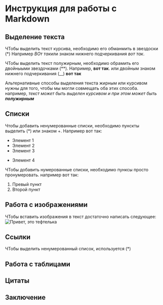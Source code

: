# Инструкция для работы с Markdown

## Выделение текста

ЧТобы выделить текст курсива, необходимо его обманмить в звездоски (*) Например *ВОт так*или знаком нижнего подчеркивания _вот так_. 

ЧТобы выделить текст полужирным, необходимо обрамить его двойныыми звездочками (**). Например, **вот так**. или двойным знаком нижнего подчеркивания (__) __вот так__

Альтернативные способы выделения текста жирным или курсивом нужны для того, чтобы мы могли совмещать оба этих способа. например, _текст может быть выделен курсивом и при этом может быть **полужирным**_

## Списки

Чтобы добавить ненумерованные списки, необходимо пунскты выделить (*) или знаком +. Например вот так: 
* Элемент 1
* Элемент 2
* Элемент 3
+ Элемент 4

ЧТобы добавить нумерованные списки, необходимо пунксы просто пронумеровать. например вот так:
1. Превый пункт
2. Второй пункт

## Работа с изображениями

ЧТобы вставить изображения в текст достаточно написать следующее: ![Привет, это тефтелька](kotenok-seryj.jpg)

## Ссылки

ЧТобы выделить ненумерованный список, используется (*)

## Работа с таблицами

## Цитаты

## Заключение